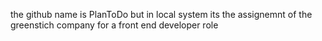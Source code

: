 the github name is PlanToDo but in local system its the assignemnt of the greenstich company for a front end developer role
